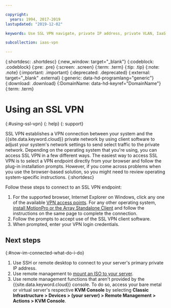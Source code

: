 ```yaml
---

copyright:
  years: 1994, 2017-2019
lastupdated: "2019-12-02"

keywords: Use SSL VPN navigate, private IP address, private VLAN, IaaS VPN

subcollection: iaas-vpn

---
```


{:shortdesc: .shortdesc}
{:new_window: target="_blank"}
{:codeblock: .codeblock}
{:pre: .pre}
{:screen: .screen}
{:term: .term}
{:tip: .tip}
{:note: .note}
{:important: .important}
{:deprecated: .deprecated}
{:external: target="_blank" .external}
{:generic: data-hd-programlang="generic"}
{:download: .download}
{:DomainName: data-hd-keyref="DomainName"}
{:term: .term}

# Using an SSL VPN
{:#using-ssl-vpn}
{: help}
{: support}

SSL VPN establishes a VPN connection between your system and the {{site.data.keyword.cloud}} private network by using client software to adjust your system's network settings to send select traffic to the private network. Depending on the operating system that you're using, you can access SSL VPN in a few different ways. The easiest way to access SSL VPN is to select a VPN endpoint directly from your browser and follow the plug-in installation prompts. However, if you come across problems when you use the browser-based solution, so you might need to review operating system-specific instructions.
{:shortdesc}

Follow these steps to connect to an SSL VPN endpoint:

1. For the supported browser, Internet Explorer on Windows, click any one of the available [VPN access points](https://www.ibm.com/cloud/vpn-access). For any other operating system, [install MotionPro or the Array Standalone Client](/docs/iaas-vpn?=iaas-vpn-standalone-vpn-clients) and follow the instructions on the same page to complete the connection.
2. Follow the prompts to accept use of the SSL VPN client software.
3. When prompted, enter your VPN login credentials.

## Next steps
{:#now-im-connected-what-do-i-do}

1. Use SSH or remote desktop to connect to your server's primary private IP address.
2. Use remote management to [mount an ISO to your server](/docs/bare-metal?topic=bare-metal-bm-mount-iso).
3. Use remote management functions that aren't provided by the {{site.data.keyword.cloud}} console. To do so, access your bare metal or virtual server's respective **KVM Console** by selecting **Classic Infrastructure > Devices > (your server) > Remote Management > Actions > KVM Console**.
